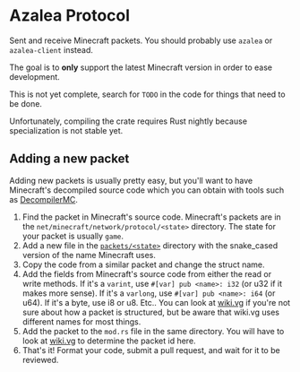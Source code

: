 # Azalea Protocol

Sent and receive Minecraft packets. You should probably use `azalea` or `azalea-client` instead.

The goal is to **only** support the latest Minecraft version in order to ease development.

This is not yet complete, search for `TODO` in the code for things that need to be done.

Unfortunately, compiling the crate requires Rust nightly because specialization is not stable yet.

## Adding a new packet

Adding new packets is usually pretty easy, but you'll want to have Minecraft's decompiled source code which you can obtain with tools such as [DecompilerMC](https://github.com/hube12/DecompilerMC).

1. Find the packet in Minecraft's source code. Minecraft's packets are in the `net/minecraft/network/protocol/<state>` directory. The state for your packet is usually `game`.
2. Add a new file in the [`packets/<state>`](./src/packets/game) directory with the snake_cased version of the name Minecraft uses.
3. Copy the code from a similar packet and change the struct name.
4. Add the fields from Minecraft's source code from either the read or write methods.
If it's a `varint`, use `#[var] pub <name>: i32` (or u32 if it makes more sense).
If it's a `varlong`, use `#[var] pub <name>: i64` (or u64).
If it's a byte, use i8 or u8.
Etc.. You can look at [wiki.vg](https://wiki.vg/Protocol) if you're not sure about how a packet is structured, but be aware that wiki.vg uses different names for most things.
5. Add the packet to the `mod.rs` file in the same directory. You will have to look at [wiki.vg](https://wiki.vg/Protocol) to determine the packet id here.
6. That's it! Format your code, submit a pull request, and wait for it to be reviewed.

